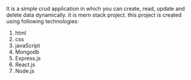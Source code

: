 It is a simple crud application in which you can create, read, update and delete data dynamically.
it is mern stack project.
this project is created using following technologies:

1) html
2) css
3) javaScript
4) Mongodb
5) Express.js
6) React.js
7) Node.js
